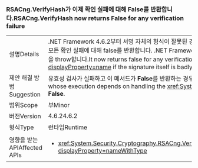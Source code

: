 ### <a name="rsacngverifyhash-now-returns-false-for-any-verification-failure"></a><span data-ttu-id="e648a-101">RSACng.VerifyHash가 이제 확인 실패에 대해 False를 반환합니다.</span><span class="sxs-lookup"><span data-stu-id="e648a-101">RSACng.VerifyHash now returns False for any verification failure</span></span>

|   |   |
|---|---|
|<span data-ttu-id="e648a-102">설명</span><span class="sxs-lookup"><span data-stu-id="e648a-102">Details</span></span>|<span data-ttu-id="e648a-103">.NET Framework 4.6.2부터 서명 자체의 형식이 잘못된 경우 이 메서드는 <strong>False</strong>를 반환합니다.</span><span class="sxs-lookup"><span data-stu-id="e648a-103">Starting with the .NET Framework 4.6.2, this method returns <strong>False</strong> if the signature itself is badly formatted.</span></span> <span data-ttu-id="e648a-104">이제 모든 확인 실패에 대해 false를 반환합니다. .NET Framework 4.6 및 4.6.1에서는 서명 자체의 형식이 잘못된 경우 메서드에서 <xref:System.Security.Cryptography.CryptographicException?displayProperty=name>을 throw합니다.</span><span class="sxs-lookup"><span data-stu-id="e648a-104">It now returns false for any verification failure.In the .NET Framework 4.6 and 4.6.1, the method throws a <xref:System.Security.Cryptography.CryptographicException?displayProperty=name> if the signature itself is badly formatted.</span></span>|
|<span data-ttu-id="e648a-105">제안 해결 방법</span><span class="sxs-lookup"><span data-stu-id="e648a-105">Suggestion</span></span>|<span data-ttu-id="e648a-106">유효성 검사가 실패하고 이 메서드가 <strong>False</strong>를 반환하는 경우에는 <xref:System.Security.Cryptography.CryptographicException?displayProperty=name> 처리에 따라 실행되는 코드를 대신 실행해야 합니다.</span><span class="sxs-lookup"><span data-stu-id="e648a-106">Any code whose execution depends on handling the <xref:System.Security.Cryptography.CryptographicException?displayProperty=name> should instead execute if validation fails and the method returns <strong>False</strong>.</span></span>|
|<span data-ttu-id="e648a-107">범위</span><span class="sxs-lookup"><span data-stu-id="e648a-107">Scope</span></span>|<span data-ttu-id="e648a-108">부</span><span class="sxs-lookup"><span data-stu-id="e648a-108">Minor</span></span>|
|<span data-ttu-id="e648a-109">버전</span><span class="sxs-lookup"><span data-stu-id="e648a-109">Version</span></span>|<span data-ttu-id="e648a-110">4.6.2</span><span class="sxs-lookup"><span data-stu-id="e648a-110">4.6.2</span></span>|
|<span data-ttu-id="e648a-111">형식</span><span class="sxs-lookup"><span data-stu-id="e648a-111">Type</span></span>|<span data-ttu-id="e648a-112">런타임</span><span class="sxs-lookup"><span data-stu-id="e648a-112">Runtime</span></span>|
|<span data-ttu-id="e648a-113">영향을 받는 API</span><span class="sxs-lookup"><span data-stu-id="e648a-113">Affected APIs</span></span>|<ul><li><xref:System.Security.Cryptography.RSACng.VerifyHash(System.Byte[],System.Byte[],System.Security.Cryptography.HashAlgorithmName,System.Security.Cryptography.RSASignaturePadding)?displayProperty=nameWithType></li></ul>|

